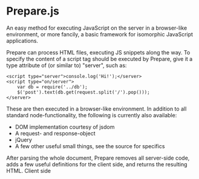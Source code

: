 Prepare.js
==========

An easy method for executing JavaScript on the server in a browser-like
environment, or more fancily, a basic framework for isomorphic JavaScript
applications.

Prepare can process HTML files, executing JS snippets along the way. To specify
the content of a script tag should be executed by Prepare, give it a type
attribute of (or similar to) "server", such as:

    <script type="server">console.log('Hi!');</server>
    <script type="on/server">
        var db = require('../db');
        $('post').text(db.get(request.split('/').pop()));
    </server>

These are then executed in a browser-like environment. In addition to all
standard node-functionality, the following is currently also available:
  - DOM implementation courtesy of jsdom
  - A request- and response-object
  - jQuery
  - A few other useful small things, see the source for specifics

After parsing the whole document, Prepare removes all server-side code, adds a
few useful definitions for the client side, and returns the resulting HTML.
Client side <script>s (lacking the "server" attribute) will not be executed by
Prepare. To specify a script should be executed on both client and server,
use a type of "client/server". Inside of these scripts, you can distinguish
between the two via the onServer and onClient attributes. Note that all of the
code inside these scripts will still be transmitted to the client, so make sure
that it doesn't contain any sensitive information.

Planned additions:
 - Client-side require, mimicking node's version
 - Similarly, an easy way to use client/server modules
 - Express-like additions to the request object (maybe even further integration?)
 - Ease of use (installation and basic usage should be as simple as possible,
   to make it worth using :P)
